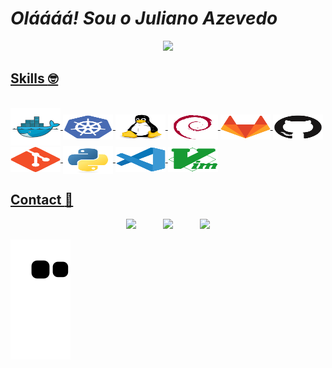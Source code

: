 # _Oláááá! Sou o Juliano Azevedo_


<div align="center">
  <a href="https://github.com/julianoihs">
  <img height="180em" src="https://github-readme-stats.vercel.app/api?username=julianoihs&show_icons=true&theme=chartreuse-dark&include_all_commits=true&count_private=true"/>
<!--    
  <img height="180em" src="https://github-readme-stats.vercel.app/api/top-langs/?username=julianoihs&layout=compact&langs_count=7&theme=chartreuse-dark"/>
-->
</div>
  
  
 ## Skills :nerd_face:
<div style="display: inline_block"><br>
  <img align="center" alt="Rafa-docker" height="60" width="80" src="https://raw.githubusercontent.com/devicons/devicon/master/icons/docker/docker-original.svg">
  <img align="center" alt="Rafa-kubernetes" height="40" width="80" src="https://raw.githubusercontent.com/devicons/devicon/master/icons/kubernetes/kubernetes-plain.svg">
  <img align="center" alt="Rafa-Linux" height="40" width="80" src="https://raw.githubusercontent.com/devicons/devicon/master/icons/linux/linux-original.svg">
  <img align="center" alt="Rafa-debian" height="40" width="80" src="https://raw.githubusercontent.com/devicons/devicon/master/icons/debian/debian-original.svg">
  <img align="center" alt="Rafa-gitlab" height="40" width="80" src="https://raw.githubusercontent.com/devicons/devicon/master/icons/gitlab/gitlab-original.svg">
  <img align="center" alt="Rafa-github" height="40" width="80" src="https://raw.githubusercontent.com/devicons/devicon/master/icons/github/github-original.svg">
  <img align="center" alt="Rafa-git" height="40" width="80" src="https://raw.githubusercontent.com/devicons/devicon/master/icons/git/git-original.svg">
  <img align="center" alt="Rafa-Python" height="45" width="80" src="https://raw.githubusercontent.com/devicons/devicon/master/icons/python/python-original.svg">
  <img align="center" alt="Rafa-vscode" height="40" width="80" src="https://raw.githubusercontent.com/devicons/devicon/master/icons/vscode/vscode-original.svg">
  <img align="center" alt="Rafa-vim" height="40" width="80" src="https://raw.githubusercontent.com/devicons/devicon/master/icons/vim/vim-plain.svg">
  
</div>
   
  
  ## Contact :iphone:
  
<p align="center">
  <a href="https://www.linkedin.com/in/juliano-azevedo-de-jesus-b4798234/" target="_blank"><img src="https://img.shields.io/badge/-LinkedIn-%230077B5?style=for-the-badge&logo=linkedin&logoColor=white" target="_blank"></a> 
  &nbsp;&nbsp;&nbsp;&nbsp;&nbsp;&nbsp;&nbsp;&nbsp;&nbsp;
  <a href = "mailto:julianoihs@gmail.com"><img src="https://img.shields.io/badge/-Gmail-%23333?style=for-the-badge&logo=gmail&logoColor=white" target="_blank"></a>
  &nbsp;&nbsp;&nbsp;&nbsp;&nbsp;&nbsp;&nbsp;&nbsp;&nbsp;
  <a href = "https://t.me/julianoihs"><img src="https://img.shields.io/badge/Telegram-2CA5E0?style=for-the-badge&logo=telegram&logoColor=white" target="_blank"></a>
 <p align="center"> 

 
   
</p>
  
  ![Snake animation](https://github.com/rafaballerini/rafaballerini/blob/output/github-contribution-grid-snake.svg)
 
</div>

<!--
**julianoihs/julianoihs** is a ✨ _special_ ✨ repository because its `README.md` (this file) appears on your GitHub profile.

Here are some ideas to get you started:

- 🔭 Atualmente estou trabalhando em ...
- 🌱 Atualmente estou aprendendo ...
- 👯 Estou procurando colaborar em ...
- 🤔 Estou procurando ajuda com ...
- 💬 Pergunte-me sobre ...
- 📫 Como chegar até mim: ...
- 😄 Pronomes: ...
- ⚡ Curiosidade: ...

-->
